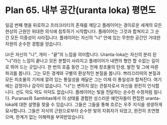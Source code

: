 # Plan 65. 내부 공간(uranta loka) 평면도

일곱 번째 행을 뒤로하고 프라크리티의 존재를 깨닫고 플레이어는 경이로운 세계의 모든 현상의 근원인 위대한 의식에 침투하기 시작합니다. 플레이어는 그것과 합쳐지고 그 순간 모든 이중성이 사라집니다. 플레이어는 자신의 "나" 안에 있는 무한한 공간인 거대한 차원의 순수한 경험을 얻습니다.

Ur은 자신의 "나", 개미 - "끝"의 느낌을 의미합니다. Uranta-loka는 자신의 분리 된 "나"라는 느낌이 끝나고 모든 분할이 사라지고 플레이어가 내면의 형언 할 수없는 깊이로 뛰어 드는 곳입니다. 한 번의 호흡 동안 그는 전체 창조물의 탄생, 발전 및 그에 따른 파괴를 봅니다. 그는 모든 경계와 구별의 환상적인 본질을 봅니다. 쁘라끄리띠의 본질과 모든 피조물의 기저에 깔려 있는 통일성을 깨달은 그는 이제 이 통일성과 합쳐진다. 여기에는 감정이나 감각이 없습니다. "나"는 변하지 않는 관찰자로서 자신을 완전히 인식합니다. 선도 악도 악도 미덕도 없습니다. 플레이어는 빛을 전달하는 순수한 수정처럼 됩니다. Puranas와 Samhitas에서 이 상태를 경험한 성스러운 예언자들이 편집한 uranta-loka에 대한 설명을 찾을 수 있습니다. 그들은 그들을 통해 흐르는 우주 지식을 생생하게 묘사합니다. 그들은 지식의 근원으로부터 순수한 빛의 지휘자가 되었고, 완전히 초연했으며, 한계가 없는 이해력을 부여받았습니다.
